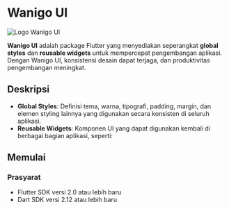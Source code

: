 # Wanigo UI

![Logo Wanigo UI](https://example.com/logo.png)

**Wanigo UI** adalah package Flutter yang menyediakan seperangkat **global styles** dan **reusable widgets** untuk mempercepat pengembangan aplikasi. Dengan Wanigo UI, konsistensi desain dapat terjaga, dan produktivitas pengembangan meningkat.

## Deskripsi

- **Global Styles**: Definisi tema, warna, tipografi, padding, margin, dan elemen styling lainnya yang digunakan secara konsisten di seluruh aplikasi.
- **Reusable Widgets**: Komponen UI yang dapat digunakan kembali di berbagai bagian aplikasi, seperti:

## Memulai

### Prasyarat

- Flutter SDK versi 2.0 atau lebih baru
- Dart SDK versi 2.12 atau lebih baru
